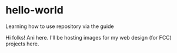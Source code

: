 # hello-world
Learning how to use repository via the guide

Hi folks!
Ani here. I'll be hosting images for my web design (for FCC) projects here. 
